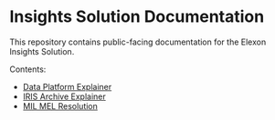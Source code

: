 # Insights Solution Documentation

This repository contains public-facing documentation for the Elexon Insights Solution.

Contents:
- [Data Platform Explainer](docs/insights_data_platform.md)
- [IRIS Archive Explainer](docs/iris_archive.md)
- [MIL MEL Resolution](docs/mil_mel_resolution.md)